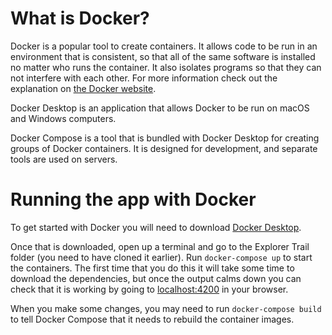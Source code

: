 # What is Docker?

Docker is a popular tool to create containers. It allows code to be run in an environment that is consistent, so that all of the same software is installed no matter who runs the container. It also isolates programs so that they can not interfere with each other.
For more information check out the explanation on [the Docker website](https://www.docker.com/resources/what-container).

Docker Desktop is an application that allows Docker to be run on macOS and Windows computers.

Docker Compose is a tool that is bundled with Docker Desktop for creating groups of Docker containers. It is designed for development, and separate tools are used on servers.

# Running the app with Docker

To get started with Docker you will need to download [Docker Desktop](https://www.docker.com/products/docker-desktop).

Once that is downloaded, open up a terminal and go to the Explorer Trail folder (you need to have cloned it earlier). Run `docker-compose up` to start the containers. The first time that you do this it will take some time to download the dependencies, but once the output calms down you can check that it is working by going to [localhost:4200](http://localhost:4200/) in your browser.

When you make some changes, you may need to run `docker-compose build` to tell Docker Compose that it needs to rebuild the container images.
